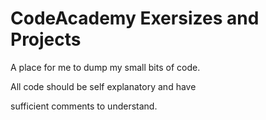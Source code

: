 # CodeAcademy Exersizes and Projects

A place for me to dump my small bits of code.

All code should be self explanatory and have 

sufficient comments to understand.
